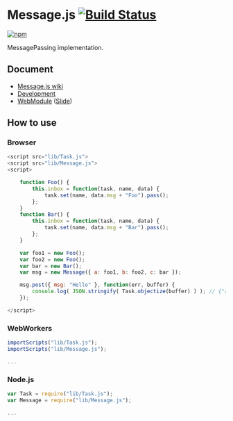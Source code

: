 # Message.js [![Build Status](https://travis-ci.org/uupaa/Message.js.png)](http://travis-ci.org/uupaa/Message.js)

[![npm](https://nodei.co/npm/message.png?downloads=true&stars=true)](https://nodei.co/npm/message/)

MessagePassing implementation.

## Document

- [Message.js wiki](https://github.com/uupaa/Message.js/wiki/Message)
- [Development](https://github.com/uupaa/WebModule/wiki/Development)
- [WebModule](https://github.com/uupaa/WebModule) ([Slide](http://uupaa.github.io/Slide/slide/WebModule/index.html))


## How to use

### Browser

```js
<script src="lib/Task.js">
<script src="lib/Message.js">
<script>

    function Foo() {
        this.inbox = function(task, name, data) {
            task.set(name, data.msg + "Foo").pass();
        };
    }
    function Bar() {
        this.inbox = function(task, name, data) {
            task.set(name, data.msg + "Bar").pass();
        };
    }

    var foo1 = new Foo();
    var foo2 = new Foo();
    var bar = new Bar();
    var msg = new Message({ a: foo1, b: foo2, c: bar });

    msg.post({ msg: "Hello" }, function(err, buffer) {
        console.log( JSON.stringify( Task.objectize(buffer) ) ); // {"a":"HelloFoo","b":"HelloFoo","c":"HelloBar"}
    });

</script>
```

### WebWorkers

```js
importScripts("lib/Task.js");
importScripts("lib/Message.js");

...
```

### Node.js

```js
var Task = require("lib/Task.js");
var Message = require("lib/Message.js");

...
```

